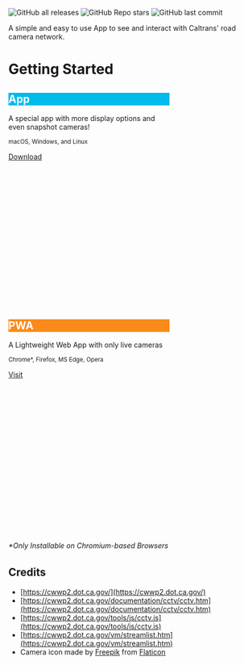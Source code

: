 
![GitHub all releases](https://img.shields.io/github/downloads/child-duckling/caltran-cameras/total?style=for-the-badge)
![GitHub Repo stars](https://img.shields.io/github/stars/child-duckling/caltrans-cameras?style=for-the-badge)
![GitHub last commit](https://img.shields.io/github/last-commit/child-duckling/caltrans-cameras?style=for-the-badge)



A simple and easy to use App to see and interact with Caltrans' road camera network.

# Getting Started




<link rel="stylesheet" href="https://fonts.googleapis.com/icon?family=Material+Icons">
<link rel="stylesheet" href="https://code.getmdl.io/1.3.0/material.indigo-pink.min.css">
<script defer src="https://code.getmdl.io/1.3.0/material.min.js"></script>

<script type="text/javascript">
    (function(c,l,a,r,i,t,y){
        c[a]=c[a]||function(){(c[a].q=c[a].q||[]).push(arguments)};
        t=l.createElement(r);t.async=1;t.src="https://www.clarity.ms/tag/"+i;
        y=l.getElementsByTagName(r)[0];y.parentNode.insertBefore(t,y);
    })(window, document, "clarity", "script", "6vi2prgnxj");
</script>


<style>
.card-square.mdl-card {
  width: 320px;
  height: 420px;
}
</style>
<div class="mdl-grid">
  <div class="mdl-cell mdl-cell--8-col">
<div class="card-square mdl-card mdl-shadow--2dp">
  <div class="mdl-card__title mdl-card--expand" style="color: #fff;
  background:
    url('/icon-192.png') bottom right 15% no-repeat #00baeb;}">
    <h2 class="mdl-card__title-text">App</h2>
  </div>
  <div class="mdl-card__supporting-text">
    A special app with more display options and even snapshot cameras!
    <p><sup>macOS, Windows, and Linux </sup></p>  </div>
  <div class="mdl-card__actions mdl-card--border">
    <a class="mdl-button mdl-button--colored mdl-js-button mdl-js-ripple-effect" href="https://github.com/child-duckling/caltran-cameras/releases/latest">
      Download
    </a>
  </div>
</div></div>
  <div class="mdl-cell mdl-cell--8-col">
<div class="card-square mdl-card mdl-shadow--2dp" style="">
  <div class="mdl-card__title mdl-card--expand" style="color: #fff;
  background:
    url('/go/favicon.ico') bottom right 15% no-repeat #fa8a19;}">
    <h2 class="mdl-card__title-text">PWA</h2>
  </div>
  <div class="mdl-card__supporting-text">
   A Lightweight Web App with only live cameras
    <p><sup>Chrome*, Firefox, MS Edge, Opera </p></sup></div>
  <div class="mdl-card__actions mdl-card--border">
    <a class="mdl-button mdl-button--colored mdl-js-button mdl-js-ripple-effect" href="https://caltranscameras.app/go/">
      Visit
    </a>
  </div>
</div></div>
</div>


###### *Only Installable on Chromium-based Browsers



## Credits

- [https://cwwp2.dot.ca.gov/](https://cwwp2.dot.ca.gov/)
- [https://cwwp2.dot.ca.gov/documentation/cctv/cctv.htm](https://cwwp2.dot.ca.gov/documentation/cctv/cctv.htm)
- [https://cwwp2.dot.ca.gov/tools/js/cctv.js](https://cwwp2.dot.ca.gov/tools/js/cctv.js)
- [https://cwwp2.dot.ca.gov/vm/streamlist.htm](https://cwwp2.dot.ca.gov/vm/streamlist.htm)
- Camera icon made by [Freepik](https://www.freepik.com) from [Flaticon](www.flaticon.com)
